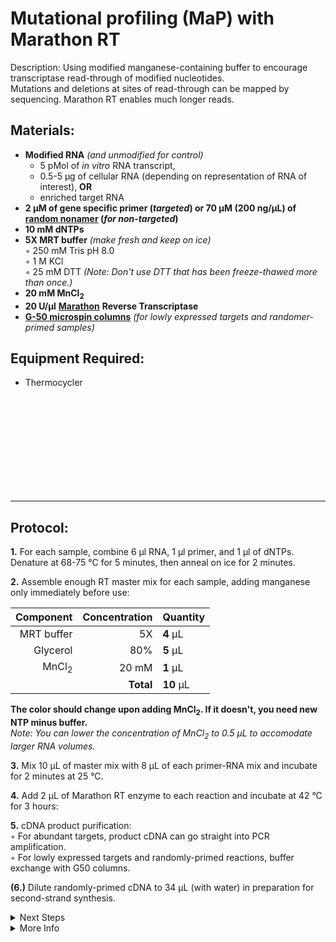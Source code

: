 Mutational profiling (MaP) with Marathon RT
================================================================================
Description: Using modified manganese-containing buffer to encourage transcriptase read-through of modified nucleotides.<br/>
Mutations and deletions at sites of read-through can be mapped by sequencing. Marathon RT enables much longer reads.

Materials:
--------------------------------------------------------------------------------
  * **Modified RNA** _(and unmodified for control)_
    * 5 pMol of _in vitro_ RNA transcript,
    * 0.5-5 µg of cellular RNA (depending on representation of RNA of interest), **OR**
    * enriched target RNA
  * **2 µM of gene specific primer (_targeted_) or 70 µM (200 ng/µL) of [random nonamer](https://www.neb.com/products/s1254-random-primer-9#Product%20Information) (_for non-targeted_)**
  * **10 mM dNTPs**
  * **5X MRT buffer** _(make fresh and keep on ice)_  
    ◦ 250 mM Tris pH 8.0  
    ◦ 1 M KCl  
    ◦ 25 mM DTT _(Note: Don't use DTT that has been freeze-thawed more than once.)_  
  * **20 mM MnCl<sub>2</sub>**  
  * **20 U/µl** [**Marathon**](https://www.kerafast.com/productgroup/855/marathonrt-reverse-transcriptase) **Reverse Transcriptase**
  * [**G-50 microspin columns**](https://www.cytivalifesciences.com/en/us/shop/molecular-biology/purification/gel-filtration-columns/illustra-microspin-g-50-columns-p-00056)
 _(for lowly expressed targets and randomer-primed samples)_  
  
Equipment Required:
--------------------------------------------------------------------------------
  * Thermocycler

<br/><br/><br/><br/><br/><br/><br/><br/><br/>
___
Protocol:
--------------------------------------------------------------------------------

**1.** For each sample, combine 6 µl RNA, 1 µl primer, and 1 µl of dNTPs. <br/>Denature at 68-75 °C for 5 minutes, then anneal on ice for 2 minutes.

**2.** Assemble enough RT master mix for each sample, adding manganese only immediately before use:

  | Component | Concentration | Quantity | 
  | ---------: | ---------: | :---------- |
  | MRT buffer | 5X | **4**  µL | 
  | Glycerol | 80% | **5**  µL |
  | MnCl<sub>2</sub> | 20 mM | **1**  µL |
  || **Total** | **10** µL |
  
  **The color should change upon adding MnCl<sub>2</sub>. If it doesn't, you need new NTP minus buffer.**  
  _Note: You can lower the concentration of MnCl<sub>2</sub> to 0.5 µL to accomodate larger RNA volumes._
  
**3.** Mix 10 µL of master mix with 8 µL of each primer-RNA mix and incubate for 2 minutes at 25 °C. 

**4.** Add 2 µL of Marathon RT enzyme to each reaction and incubate at 42 °C for 3 hours:

**5.** cDNA product purification:  
  ◦ For abundant targets, product cDNA can go straight into PCR amplification.  
  ◦ For lowly expressed targets and randomly-primed reactions, buffer exchange with G50 columns.

**(6.)** Dilute randomly-primed cDNA to 34 µL (with water) in preparation for second-strand synthesis.
  
<!-- The text below creates dropdown lists for links to next steps or hyperlinks -->

<details>
  <summary>Next Steps</summary>
  
</p> <a href="../NGS/Second-Strand-Synthesis.md">
Second-Strand Synthesis</a>

</p> <a href="../NGS/Two-Step-PCR-Library.md">
2-step PCR library generation </a>

</details>

<details>
  <summary>More Info</summary>
  
  <a href="https://doi.org/10.1038/nprot.2015.103">
Original SHAPE-MaP Protocol</a>  

</details>
